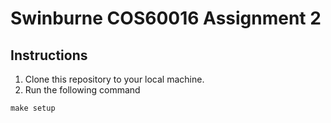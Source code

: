 # Swinburne COS60016 Assignment 2

## Instructions

1. Clone this repository to your local machine.
2. Run the following command

```
make setup
```